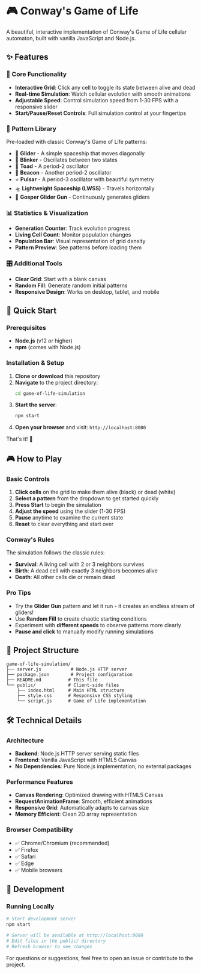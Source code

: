 # 🎮 Conway's Game of Life

A beautiful, interactive implementation of Conway's Game of Life cellular automaton, built with vanilla JavaScript and Node.js.

## ✨ Features

### 🎯 Core Functionality
- **Interactive Grid**: Click any cell to toggle its state between alive and dead
- **Real-time Simulation**: Watch cellular evolution with smooth animations
- **Adjustable Speed**: Control simulation speed from 1-30 FPS with a responsive slider
- **Start/Pause/Reset Controls**: Full simulation control at your fingertips

### 🎨 Pattern Library
Pre-loaded with classic Conway's Game of Life patterns:
- 🚀 **Glider** - A simple spaceship that moves diagonally
- 💫 **Blinker** - Oscillates between two states
- 🐸 **Toad** - A period-2 oscillator
- 🏮 **Beacon** - Another period-2 oscillator
- ⭐ **Pulsar** - A period-3 oscillator with beautiful symmetry
- 🛸 **Lightweight Spaceship (LWSS)** - Travels horizontally
- 🔫 **Gosper Glider Gun** - Continuously generates gliders

### 📊 Statistics & Visualization
- **Generation Counter**: Track evolution progress
- **Living Cell Count**: Monitor population changes
- **Population Bar**: Visual representation of grid density
- **Pattern Preview**: See patterns before loading them

### 🎛️ Additional Tools
- **Clear Grid**: Start with a blank canvas
- **Random Fill**: Generate random initial patterns
- **Responsive Design**: Works on desktop, tablet, and mobile

## 🚀 Quick Start

### Prerequisites
- **Node.js** (v12 or higher)
- **npm** (comes with Node.js)

### Installation & Setup

1. **Clone or download** this repository
2. **Navigate** to the project directory:
   ```bash
   cd game-of-life-simulation
   ```
3. **Start the server**:
   ```bash
   npm start
   ```
4. **Open your browser** and visit: `http://localhost:8080`

That's it! 🎉

## 🎮 How to Play

### Basic Controls
1. **Click cells** on the grid to make them alive (black) or dead (white)
2. **Select a pattern** from the dropdown to get started quickly
3. **Press Start** to begin the simulation
4. **Adjust the speed** using the slider (1-30 FPS)
5. **Pause** anytime to examine the current state
6. **Reset** to clear everything and start over

### Conway's Rules
The simulation follows the classic rules:
- **Survival**: A living cell with 2 or 3 neighbors survives
- **Birth**: A dead cell with exactly 3 neighbors becomes alive
- **Death**: All other cells die or remain dead

### Pro Tips
- Try the **Glider Gun** pattern and let it run - it creates an endless stream of gliders!
- Use **Random Fill** to create chaotic starting conditions
- Experiment with **different speeds** to observe patterns more clearly
- **Pause and click** to manually modify running simulations

## 📁 Project Structure

```
game-of-life-simulation/
├── server.js           # Node.js HTTP server
├── package.json        # Project configuration
├── README.md          # This file
└── public/            # Client-side files
    ├── index.html     # Main HTML structure
    ├── style.css      # Responsive CSS styling
    └── script.js      # Game of Life implementation
```

## 🛠️ Technical Details

### Architecture
- **Backend**: Node.js HTTP server serving static files
- **Frontend**: Vanilla JavaScript with HTML5 Canvas
- **No Dependencies**: Pure Node.js implementation, no external packages

### Performance Features
- **Canvas Rendering**: Optimized drawing with HTML5 Canvas
- **RequestAnimationFrame**: Smooth, efficient animations
- **Responsive Grid**: Automatically adapts to canvas size
- **Memory Efficient**: Clean 2D array representation

### Browser Compatibility
- ✅ Chrome/Chromium (recommended)
- ✅ Firefox
- ✅ Safari
- ✅ Edge
- ✅ Mobile browsers

## 🔧 Development

### Running Locally
```bash
# Start development server
npm start

# Server will be available at http://localhost:8080
# Edit files in the public/ directory
# Refresh browser to see changes
```

For questions or suggestions, feel free to open an issue or contribute to the project.

